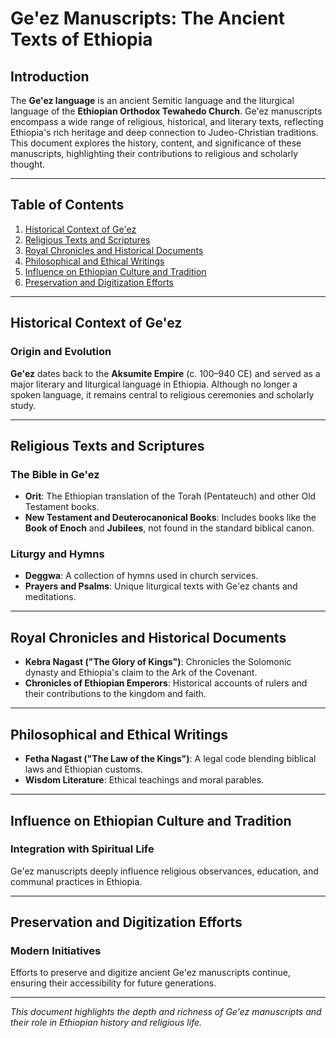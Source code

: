 # Ge'ez Manuscripts: The Ancient Texts of Ethiopia

## Introduction

The **Ge'ez language** is an ancient Semitic language and the liturgical language of the **Ethiopian Orthodox Tewahedo Church**. Ge'ez manuscripts encompass a wide range of religious, historical, and literary texts, reflecting Ethiopia's rich heritage and deep connection to Judeo-Christian traditions. This document explores the history, content, and significance of these manuscripts, highlighting their contributions to religious and scholarly thought.

---

## Table of Contents

1. [Historical Context of Ge'ez](#historical-context-of-geez)
2. [Religious Texts and Scriptures](#religious-texts-and-scriptures)
3. [Royal Chronicles and Historical Documents](#royal-chronicles-and-historical-documents)
4. [Philosophical and Ethical Writings](#philosophical-and-ethical-writings)
5. [Influence on Ethiopian Culture and Tradition](#influence-on-ethiopian-culture-and-tradition)
6. [Preservation and Digitization Efforts](#preservation-and-digitization-efforts)

---

## Historical Context of Ge'ez

### Origin and Evolution

**Ge'ez** dates back to the **Aksumite Empire** (c. 100–940 CE) and served as a major literary and liturgical language in Ethiopia. Although no longer a spoken language, it remains central to religious ceremonies and scholarly study.

---

## Religious Texts and Scriptures

### The Bible in Ge'ez

- **Orit**: The Ethiopian translation of the Torah (Pentateuch) and other Old Testament books.
- **New Testament and Deuterocanonical Books**: Includes books like the **Book of Enoch** and **Jubilees**, not found in the standard biblical canon.

### Liturgy and Hymns

- **Deggwa**: A collection of hymns used in church services.
- **Prayers and Psalms**: Unique liturgical texts with Ge'ez chants and meditations.

---

## Royal Chronicles and Historical Documents

- **Kebra Nagast ("The Glory of Kings")**: Chronicles the Solomonic dynasty and Ethiopia's claim to the Ark of the Covenant.
- **Chronicles of Ethiopian Emperors**: Historical accounts of rulers and their contributions to the kingdom and faith.

---

## Philosophical and Ethical Writings

- **Fetha Nagast ("The Law of the Kings")**: A legal code blending biblical laws and Ethiopian customs.
- **Wisdom Literature**: Ethical teachings and moral parables.

---

## Influence on Ethiopian Culture and Tradition

### Integration with Spiritual Life

Ge'ez manuscripts deeply influence religious observances, education, and communal practices in Ethiopia.

---

## Preservation and Digitization Efforts

### Modern Initiatives

Efforts to preserve and digitize ancient Ge'ez manuscripts continue, ensuring their accessibility for future generations.

---

*This document highlights the depth and richness of Ge'ez manuscripts and their role in Ethiopian history and religious life.*
